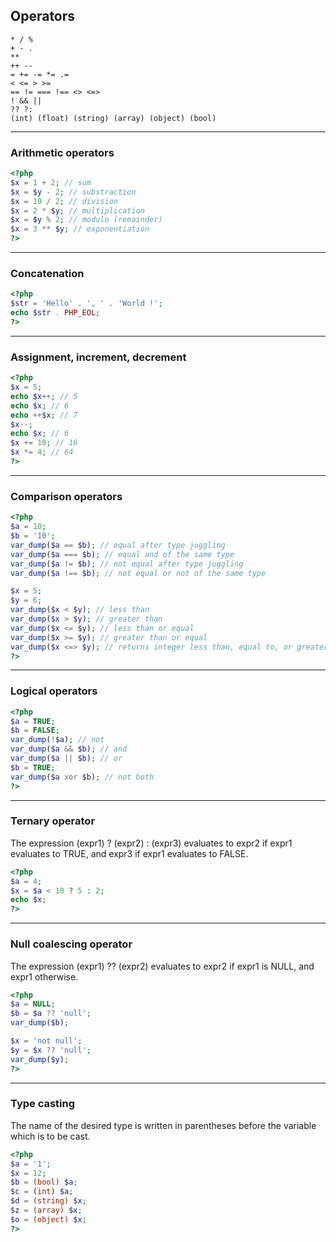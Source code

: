 ## Operators

```
* / %
+ - .
**
++ --
= += -= *= .=
< <= > >=
== != === !== <> <=>
! && ||
?? ?:
(int) (float) (string) (array) (object) (bool)
```

---

### Arithmetic operators

```php
<?php
$x = 1 + 2; // sum
$x = $y - 2; // substraction
$x = 10 / 2; // division
$x = 2 * $y; // multiplication
$x = $y % 2; // modulo (remainder)
$x = 3 ** $y; // exponentiation
?>
```

---

### Concatenation

```php
<?php
$str = 'Hello' . ', ' . 'World !';
echo $str . PHP_EOL;
?>
```

---

### Assignment, increment, decrement

```php
<?php
$x = 5;
echo $x++; // 5
echo $x; // 6
echo ++$x; // 7
$x--;
echo $x; // 6
$x += 10; // 16
$x *= 4; // 64
?>
```

---

### Comparison operators

```php
<?php
$a = 10;
$b = '10';
var_dump($a == $b); // equal after type juggling
var_dump($a === $b); // equal and of the same type
var_dump($a != $b); // not equal after type juggling
var_dump($a !== $b); // not equal or not of the same type

$x = 5;
$y = 6;
var_dump($x < $y); // less than
var_dump($x > $y); // greater than
var_dump($x <= $y); // less than or equal
var_dump($x >= $y); // greater than or equal
var_dump($x <=> $y); // returns integer less than, equal to, or greater than zero
?>
```

---

### Logical operators

```php
<?php
$a = TRUE;
$b = FALSE;
var_dump(!$a); // not
var_dump($a && $b); // and
var_dump($a || $b); // or
$b = TRUE;
var_dump($a xor $b); // not both
?>
```

---

### Ternary operator

The expression (expr1) ? (expr2) : (expr3) evaluates to expr2 if expr1 evaluates to TRUE, and expr3 if expr1 evaluates to FALSE.

```php
<?php
$a = 4;
$x = $a < 10 ? 5 : 2;
echo $x;
?>
```

---

### Null coalescing operator

The expression (expr1) ?? (expr2) evaluates to expr2 if expr1 is NULL, and expr1 otherwise.

```php
<?php
$a = NULL;
$b = $a ?? 'null';
var_dump($b);

$x = 'not null';
$y = $x ?? 'null';
var_dump($y);
?>
```

---

### Type casting

The name of the desired type is written in parentheses before the variable which is to be cast.

```php
<?php
$a = '1';
$x = 12;
$b = (bool) $a;
$c = (int) $a;
$d = (string) $x;
$z = (array) $x;
$o = (object) $x;
?>
```
